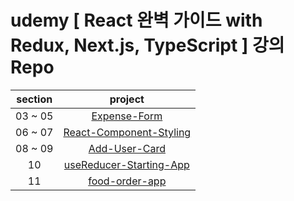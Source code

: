 # udemy [ React 완벽 가이드 with Redux, Next.js, TypeScript ] 강의 Repo

| section |                                                project                                                |
| :-----: | :---------------------------------------------------------------------------------------------------: |
| 03 ~ 05 |            [Expense-Form](https://github.com/Anjiwoong/React-Study/tree/main/expense-form)            |
| 06 ~ 07 | [React-Component-Styling](https://github.com/Anjiwoong/React-Study/tree/main/react-component-styling) |
| 08 ~ 09 |           [Add-User-Card](https://github.com/Anjiwoong/React-Study/tree/main/add-user-card)           |
|   10    | [useReducer-Starting-App](https://github.com/Anjiwoong/React-Study/tree/main/usereducer-starting-app) |
|   11    | [food-order-app](https://github.com/Anjiwoong/React-Study/tree/main/food-order-app) |

